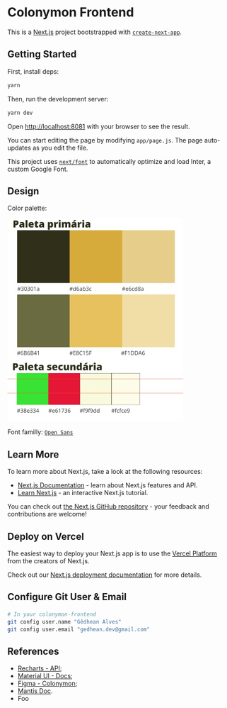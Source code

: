 # Colonymon Frontend

This is a [Next.js](https://nextjs.org/) project bootstrapped with [`create-next-app`](https://github.com/vercel/next.js/tree/canary/packages/create-next-app).

## Getting Started

First, install deps:
```bash
yarn
```

Then, run the development server:

```bash
yarn dev
```

Open [http://localhost:8081](http://localhost:8081) with your browser to see the result.

You can start editing the page by modifying `app/page.js`. The page auto-updates as you edit the file.

This project uses [`next/font`](https://nextjs.org/docs/basic-features/font-optimization) to automatically optimize and load Inter, a custom Google Font.

## Design

Color palette:

![Color Palette](public/images/colonymon-palette.jpeg)

Font familly: [`Open Sans`](https://fonts.google.com/specimen/Open+Sans)

## Learn More

To learn more about Next.js, take a look at the following resources:

- [Next.js Documentation](https://nextjs.org/docs) - learn about Next.js features and API.
- [Learn Next.js](https://nextjs.org/learn) - an interactive Next.js tutorial.

You can check out [the Next.js GitHub repository](https://github.com/vercel/next.js/) - your feedback and contributions are welcome!

## Deploy on Vercel

The easiest way to deploy your Next.js app is to use the [Vercel Platform](https://vercel.com/new?utm_medium=default-template&filter=next.js&utm_source=create-next-app&utm_campaign=create-next-app-readme) from the creators of Next.js.

Check out our [Next.js deployment documentation](https://nextjs.org/docs/deployment) for more details.

## Configure Git User & Email

```sh
# In your colonymon-frontend
git config user.name "Gêdhean Alves"
git config user.email "gedhean.dev@gmail.com"
```

## References

- [Recharts - API](https://recharts.org/en-US/api);
- [Material UI - Docs](https://mui.com/material-ui/);
- [Figma - Colonymon](https://www.figma.com/file/qGtKAliahzKQSORfMneIyR/Material-3-Design-Kit-(Community)?node-id=11%3A1833&t=V8STLabeXCI5Ghp5-0);
- [Mantis Doc](https://codedthemes.gitbook.io/mantis/).
- Foo